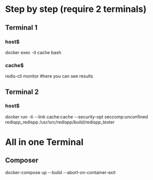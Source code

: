 # Step by step (require 2 terminals)
## Terminal 1
### host$ 
docker exec -it cache bash
### cache$ 
redis-cli monitor #here you can see results
## Terminal 2
### host$ 
docker run -ti --link cache:cache --security-opt seccomp:unconfined redispp_redispp /usr/src/redispp/build/redispp_tester

# All in one Terminal
## Composer
docker-compose up --build --abort-on-container-exit